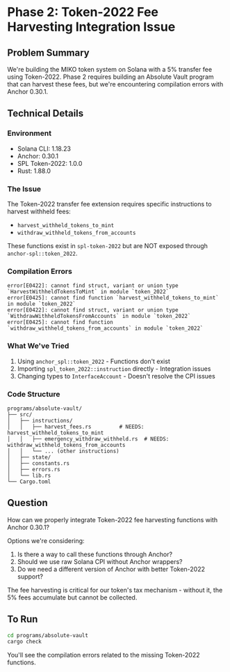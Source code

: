# Phase 2: Token-2022 Fee Harvesting Integration Issue

## Problem Summary

We're building the MIKO token system on Solana with a 5% transfer fee using Token-2022. Phase 2 requires building an Absolute Vault program that can harvest these fees, but we're encountering compilation errors with Anchor 0.30.1.

## Technical Details

### Environment
- Solana CLI: 1.18.23
- Anchor: 0.30.1
- SPL Token-2022: 1.0.0
- Rust: 1.88.0

### The Issue

The Token-2022 transfer fee extension requires specific instructions to harvest withheld fees:
- `harvest_withheld_tokens_to_mint`
- `withdraw_withheld_tokens_from_accounts`

These functions exist in `spl-token-2022` but are NOT exposed through `anchor-spl::token_2022`.

### Compilation Errors

```
error[E0422]: cannot find struct, variant or union type `HarvestWithheldTokensToMint` in module `token_2022`
error[E0425]: cannot find function `harvest_withheld_tokens_to_mint` in module `token_2022`
error[E0422]: cannot find struct, variant or union type `WithdrawWithheldTokensFromAccounts` in module `token_2022`
error[E0425]: cannot find function `withdraw_withheld_tokens_from_accounts` in module `token_2022`
```

### What We've Tried

1. Using `anchor_spl::token_2022` - Functions don't exist
2. Importing `spl_token_2022::instruction` directly - Integration issues
3. Changing types to `InterfaceAccount` - Doesn't resolve the CPI issues

### Code Structure

```
programs/absolute-vault/
├── src/
│   ├── instructions/
│   │   ├── harvest_fees.rs         # NEEDS: harvest_withheld_tokens_to_mint
│   │   ├── emergency_withdraw_withheld.rs  # NEEDS: withdraw_withheld_tokens_from_accounts
│   │   └── ... (other instructions)
│   ├── state/
│   ├── constants.rs
│   ├── errors.rs
│   └── lib.rs
└── Cargo.toml
```

## Question

How can we properly integrate Token-2022 fee harvesting functions with Anchor 0.30.1? 

Options we're considering:
1. Is there a way to call these functions through Anchor?
2. Should we use raw Solana CPI without Anchor wrappers?
3. Do we need a different version of Anchor with better Token-2022 support?

The fee harvesting is critical for our token's tax mechanism - without it, the 5% fees accumulate but cannot be collected.

## To Run

```bash
cd programs/absolute-vault
cargo check
```

You'll see the compilation errors related to the missing Token-2022 functions.